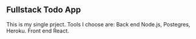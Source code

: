## Fullstack Todo App

This is my single prject. Tools I choose are:
Back end Node.js, Postegres, Heroku.
Front end React.
